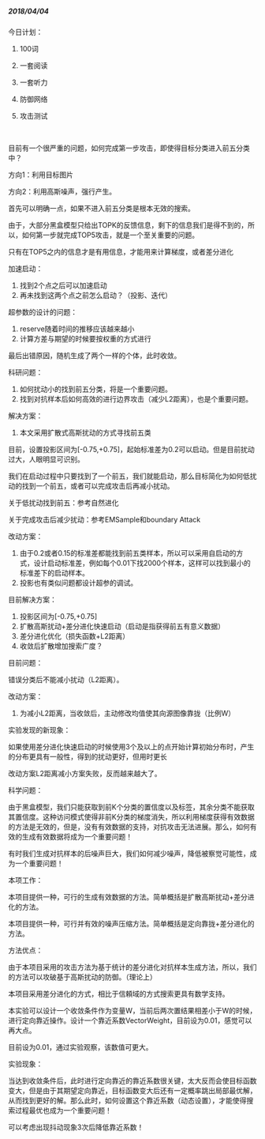 

##### 2018/04/04

今日计划：

1. 100词

2. 一套阅读

3. 一套听力

4. 防御网络

5. 攻击测试

   ​

目前有一个很严重的问题，如何完成第一步攻击，即使得目标分类进入前五分类中？

方向1：利用目标图片

方向2：利用高斯噪声，强行产生。

首先可以明确一点，如果不进入前五分类是根本无效的搜索。

由于，大部分黑盒模型只给出TOPK的反馈信息，剩下的信息我们是得不到的，所以，如何第一步就完成TOP5攻击，就是一个至关重要的问题。

只有在TOP5之内的信息才是有用信息，才能用来计算梯度，或者差分进化

加速启动：

1. 找到2个点之后可以加速启动
2. 再未找到这两个点之前怎么启动？（投影、迭代）

超参数的设计的问题：

1. reserve随着时间的推移应该越来越小
2. 计算方差与期望的时候要按权重的方式进行

最后出错原因，随机生成了两个一样的个体，此时收敛。

科研问题：

1. 如何扰动小的找到前五分类，将是一个重要问题。
2. 找到对抗样本后如何高效的进行边界攻击（减少L2距离），也是个重要问题。

解决方案：

1. 本文采用扩散式高斯扰动的方式寻找前五类

目前，设置投影区间为[-0.75,+0.75]，起始标准差为0.2可以启动。但是目前扰动过大，人眼明显可识别。

我们在启动过程中只要找到了一个前五，我们就能启动，那么目标简化为如何低扰动的找到一个前五，或者可以完成攻击后再减小扰动。

关于低扰动找到前五：参考自然进化

关于完成攻击后减少扰动：参考EMSample和boundary Attack

改动方案：

1. 由于0.2或者0.15的标准差都能找到前五类样本，所以可以采用自启动的方式，设计启动标准差，例如每个0.01下找2000个样本，这样可以找到最小的标准差下的启动样本。
2. 投影也有类似问题都设计超参的调试。

目前解决方案：

1. 投影区间为[-0.75,+0.75]
2. 扩散高斯扰动+差分进化快速启动（启动是指获得前五有意义数据）
3. 差分进化优化（损失函数+L2距离）
4. 收敛后扩散增加搜索广度？

目前问题：

错误分类后不能减小扰动（L2距离）。

改动方案：

1. 为减小L2距离，当收敛后，主动修改均值使其向源图像靠拢（比例W）

实验发现的新现象：

如果使用差分进化快速启动的时候使用3个及以上的点开始计算初始分布时，产生的分布更具有一般性，得到的扰动更好，但用时更长

改动方案L2距离减小方案失败，反而越来越大了。



科学问题：

由于黑盒模型，我们只能获取到前K个分类的置信度以及标签，其余分类不能获取其置信度。这种访问模式使得非前K分类的梯度消失，所以利用梯度获得有效数据的方法是无效的，但是，没有有效数据的支持，对抗攻击无法进展。那么，如何有效的生成有效数据将成为一个重要问题！

有时我们生成对抗样本的后噪声巨大，我们如何减少噪声，降低被察觉可能性，成为一个重要问题！

本项工作：

本项目提供一种，可行的生成有效数据的方法。简单概括是扩散高斯扰动+差分进化的方法。

本项目提供一种，可行并有效的噪声压缩方法。简单概括是定向靠拢+差分进化的方法。

方法优点：

由于本项目采用的攻击方法为基于统计的差分进化对抗样本生成方法，所以，我们的方法可以攻破基于高斯扰动的防御。（理论上）

本项目采用差分进化的方式，相比于信頼域的方式搜索更具有数学支持。



本实验可以设计一个收敛条件作为变量W，当前后两次置结果相差小于W的时候，进行定向靠近操作。设计一个靠近系数VectorWeight，目前设为0.01，感觉可以再大点。

目前设为0.01，通过实验观察，该数值可更大。



实验现象：

当达到收敛条件后，此时进行定向靠近的靠近系数很关键，太大反而会使目标函数变大，但是由于其期望定向靠近，目标函数变大后还有一定概率跳出局部最优解，从而找到更好的解。那么此时，如何设置这个靠近系数（动态设置），才能使得搜索过程最优也成为一个重要问题！

可以考虑出现抖动现象3次后降低靠近系数！